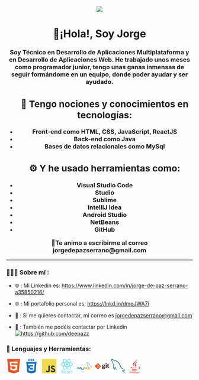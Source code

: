 <div id="header" align="center">
  <img
    src="https://media.giphy.com/media/qgQUggAC3Pfv687qPC/giphy.gif"
    width="200"
  />
  <h1 align="center">👋¡Hola!, Soy Jorge</h1>
  <h3 align="center">
    Soy Técnico en Desarrollo de Aplicaciones Multiplataforma y en Desarrollo de
    Aplicaciones Web. 
    He trabajado unos meses como programador junior, tengo
    unas ganas inmensas de seguir formándome en un equipo, donde poder ayudar y
    ser ayudado.
        <ul>
          <h2>📖 Tengo nociones y conocimientos en tecnologías:  </h2>
          <li>Front-end como HTML, CSS, JavaScript, ReactJS</li>
          <li>Back-end como Java</li> 
          <li>Bases de datos relacionales como MySql</li>
        </ul>
        <ul>
          <h2>⚙️ Y he usado herramientas como: </h2>
          <li>Visual Studio Code</li>
          <li>Studio</li> 
          <li>Sublime</li> 
          <li>IntelliJ Idea</li> 
          <li>Android Studio</li> 
          <li>NetBeans</li>
          <li>GitHub</li> 
        </ul> 
    💬Te animo a escribirme al correo jorgedepazserrano@gmail.com
  </h3>
</div>

---

### 👨🏼‍💻 Sobre mí :
- 🌐 : Mi Linkedin es: https://www.linkedin.com/in/jorge-de-paz-serrano-a35850216/

- 🌐 : Mi portafolio personal es: https://lnkd.in/dmeJWA7i

- 📨 : Si me quieres contactar, mi correo es jorgedepazserrano@gmail.com

- 📨 : También me podéis contactar por Linkedin <a href="https://github.com/deepazz" target="blank"><img align="center" src="https://raw.githubusercontent.com/rahuldkjain/github-profile-readme-generator/master/src/images/icons/Social/linked-in-alt.svg" alt="https://github.com/deepazz" height="20" width="30" /></a>


<div align="left">
    <h3>🔨 Lenguajes y Herramientas:</h3>
    <div>
        <img src="https://github.com/devicons/devicon/blob/master/icons/html5/html5-original.svg" title="HTML5" alt="HTML" width="40" height="40"/>&nbsp;
        <img src="https://github.com/devicons/devicon/blob/master/icons/css3/css3-plain-wordmark.svg"  title="CSS3" alt="CSS" width="40" height="40"/>&nbsp;
        <img src="https://github.com/devicons/devicon/blob/master/icons/javascript/javascript-original.svg" title="JavaScript" alt="JavaScript" width="40" height="40"/>&nbsp;
        <img src="https://github.com/devicons/devicon/blob/master/icons/react/react-original-wordmark.svg" title="React" alt="React" width="40" height="40"/>&nbsp;
        <img src="https://github.com/devicons/devicon/blob/master/icons/mysql/mysql-original-wordmark.svg" title="MySQL"  alt="MySQL" width="40" height="40"/>&nbsp;
        <img src="https://github.com/devicons/devicon/blob/master/icons/git/git-original-wordmark.svg" title="Git" **alt="Git" width="40" height="40"/>
        <img src="https://github.com/devicons/devicon/blob/master/icons/mysql/mysql-plain.svg" title="MySql" **alt="MySql" width="40" height="40"/>
        <img src="https://github.com/devicons/devicon/blob/master/icons/java/java-plain.svg" title="Java" **alt="Java" width="40" height="40"/>
      </div>
</div>
